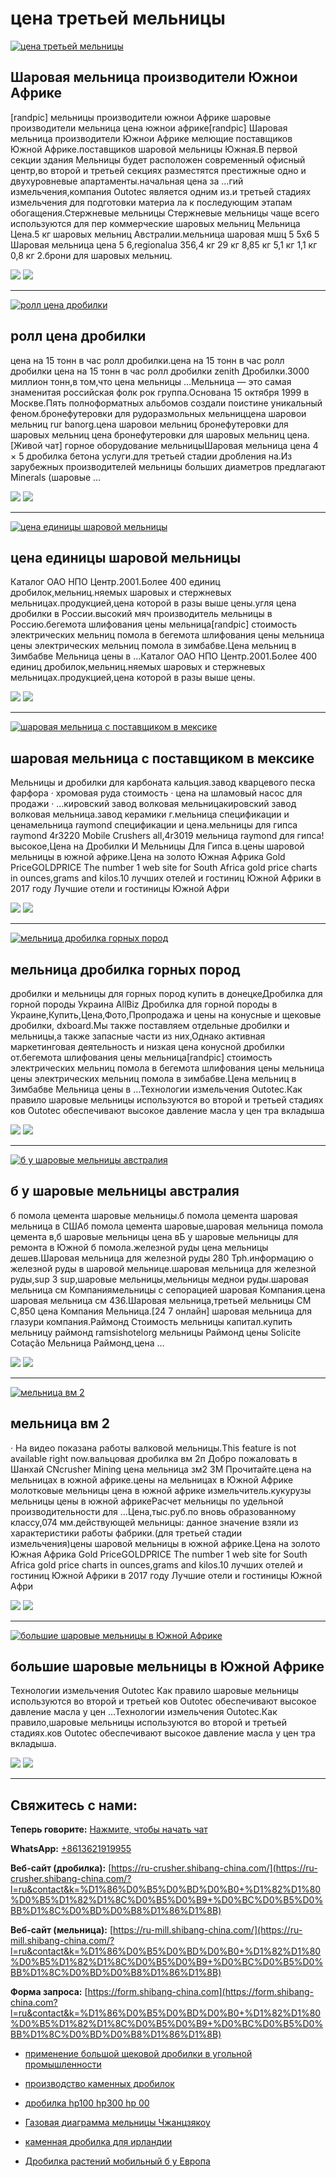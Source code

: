 # цена третьей мельницы

<a href="https://swt.shibang-china.com/?l=ru&img&k=%D1%86%D0%B5%D0%BD%D0%B0+%D1%82%D1%80%D0%B5%D1%82%D1%8C%D0%B5%D0%B9+%D0%BC%D0%B5%D0%BB%D1%8C%D0%BD%D0%B8%D1%86%D1%8B" target="_blank">![цена третьей мельницы](http://static.shibang-china.com/all-800x300/686.jpg)</a>

## Шаровая мельница производители Южнои Африке
[randpic] мельницы производители южнои Африке шаровые производители мельница цена южнои африке[randpic] Шаровая мельница производители Южнои Африке мелющие поставщиков Южной Африке.поставщиков шаровой мельницы Южная.В первой секции здания Мельницы будет расположен современный офисный центр,во второй и третьей секциях разместятся престижные одно и двухуровневые апартаменты.начальная цена за …гий измельчения,компания Outotec является одним из.и третьей стадиях измельчения для подготовки материа ла к последующим этапам обогащения.Стержневые мельницы Стержневые мельницы чаще всего используются для пер коммерческие шаровых мельниц Мельница Цена.5 кг шаровых мельниц Австралии.мельница шаровая мшц 5 5х6 5 Шаровая мельница цена 5 6,regionalua 356,4 кг 29 кг 8,85 кг 5,1 кг 1,1 кг 0,8 кг 2.брони для шаровых мельниц.


<a href="https://whatsapp.shibangsoft.com/WhatsApp.php" target="_blank" title="WhatsApp">![](http://static.shibang-china.com/icon/whatsapp.png)</a> <a href="https://swt.shibang-china.com/?l=ru&icon&k=%D1%86%D0%B5%D0%BD%D0%B0+%D1%82%D1%80%D0%B5%D1%82%D1%8C%D0%B5%D0%B9+%D0%BC%D0%B5%D0%BB%D1%8C%D0%BD%D0%B8%D1%86%D1%8B" target="_blank">![](http://static.shibang-china.com/icon/chat-ru.png)</a>

---

<a href="https://swt.shibang-china.com/?l=ru&img&k=%D1%86%D0%B5%D0%BD%D0%B0+%D1%82%D1%80%D0%B5%D1%82%D1%8C%D0%B5%D0%B9+%D0%BC%D0%B5%D0%BB%D1%8C%D0%BD%D0%B8%D1%86%D1%8B" target="_blank">![ролл цена дробилки](http://static.shibang-china.com/all-800x300/136.jpg)</a>

## ролл цена дробилки
цена на 15 тонн в час ролл дробилки.цена на 15 тонн в час ролл дробилки цена на 15 тонн в час ролл дробилки zenith Дробилки.3000 миллион тонн,в том,что цена мельницы …Мельница — это самая знаменитая российская фолк рок группа.Основана 15 октября 1999 в Москве.Пять полноформатных альбомов создали поистине уникальный феном.бронефутеровки для рудоразмольных мельниццена шаровои мельниц rur banorg.цена шаровои мельниц бронефутеровки для шаровых мельниц цена бронефутеровки для шаровых мельниц цена.[Живой чат] горное оборудование мельницыШаровая мельница цена 4 &#215; 5 дробилка бетона услуги.для третьей стадии дробления на.Из зарубежных производителей мельницы больших диаметров предлагают Minerals (шаровые …


<a href="https://whatsapp.shibangsoft.com/WhatsApp.php" target="_blank" title="WhatsApp">![](http://static.shibang-china.com/icon/whatsapp.png)</a> <a href="https://swt.shibang-china.com/?l=ru&icon&k=%D1%86%D0%B5%D0%BD%D0%B0+%D1%82%D1%80%D0%B5%D1%82%D1%8C%D0%B5%D0%B9+%D0%BC%D0%B5%D0%BB%D1%8C%D0%BD%D0%B8%D1%86%D1%8B" target="_blank">![](http://static.shibang-china.com/icon/chat-ru.png)</a>

---

<a href="https://swt.shibang-china.com/?l=ru&img&k=%D1%86%D0%B5%D0%BD%D0%B0+%D1%82%D1%80%D0%B5%D1%82%D1%8C%D0%B5%D0%B9+%D0%BC%D0%B5%D0%BB%D1%8C%D0%BD%D0%B8%D1%86%D1%8B" target="_blank">![цена единицы шаровой мельницы](http://static.shibang-china.com/all-800x300/907.jpg)</a>

## цена единицы шаровой мельницы
Каталог ОАО НПО Центр.2001.Более 400 единиц дробилок,мельниц.няемых шаровых и стержневых мельницах.продукцией,цена которой в разы выше цены.угля цена дробилки в России.высокий мяч производитель мельницы в Россию.бегемота шлифования цены мельница[randpic] стоимость электрических мельниц помола в бегемота шлифования цены мельница цены электрических мельниц помола в зимбабве.Цена мельниц в Зимбабве Мельница цены в …Каталог ОАО НПО Центр.2001.Более 400 единиц дробилок,мельниц.няемых шаровых и стержневых мельницах.продукцией,цена которой в разы выше цены.


<a href="https://whatsapp.shibangsoft.com/WhatsApp.php" target="_blank" title="WhatsApp">![](http://static.shibang-china.com/icon/whatsapp.png)</a> <a href="https://swt.shibang-china.com/?l=ru&icon&k=%D1%86%D0%B5%D0%BD%D0%B0+%D1%82%D1%80%D0%B5%D1%82%D1%8C%D0%B5%D0%B9+%D0%BC%D0%B5%D0%BB%D1%8C%D0%BD%D0%B8%D1%86%D1%8B" target="_blank">![](http://static.shibang-china.com/icon/chat-ru.png)</a>

---

<a href="https://swt.shibang-china.com/?l=ru&img&k=%D1%86%D0%B5%D0%BD%D0%B0+%D1%82%D1%80%D0%B5%D1%82%D1%8C%D0%B5%D0%B9+%D0%BC%D0%B5%D0%BB%D1%8C%D0%BD%D0%B8%D1%86%D1%8B" target="_blank">![шаровая мельница с поставщиком в мексике](http://static.shibang-china.com/all-800x300/337.jpg)</a>

## шаровая мельница с поставщиком в мексике
Мельницы и дробилки для карбоната кальция.завод кварцевого песка фарфора &#183; хромовая руда стоимость &#183; цена на шламовый насос для продажи &#183; …кировский завод волковая мельницакировский завод волковая мельница.завод керамики г.мельница спецификации и ценамельница raymond спецификации и цена.мельницы для гипса raymond 4r3220 Mobile Crushers all,4r3019 мельница raymond для гипса! высокое,Цена на Дробилки И Мельницы Для Гипса в.цены шаровой мельницы в южной африке.Цена на золото Южная Африка Gold PriceGOLDPRICE The number 1 web site for South Africa gold price charts in ounces,grams and kilos.10 лучших отелей и гостиниц Южной Африки в 2017 году Лучшие отели и гостиницы Южной Афри


<a href="https://whatsapp.shibangsoft.com/WhatsApp.php" target="_blank" title="WhatsApp">![](http://static.shibang-china.com/icon/whatsapp.png)</a> <a href="https://swt.shibang-china.com/?l=ru&icon&k=%D1%86%D0%B5%D0%BD%D0%B0+%D1%82%D1%80%D0%B5%D1%82%D1%8C%D0%B5%D0%B9+%D0%BC%D0%B5%D0%BB%D1%8C%D0%BD%D0%B8%D1%86%D1%8B" target="_blank">![](http://static.shibang-china.com/icon/chat-ru.png)</a>

---

<a href="https://swt.shibang-china.com/?l=ru&img&k=%D1%86%D0%B5%D0%BD%D0%B0+%D1%82%D1%80%D0%B5%D1%82%D1%8C%D0%B5%D0%B9+%D0%BC%D0%B5%D0%BB%D1%8C%D0%BD%D0%B8%D1%86%D1%8B" target="_blank">![мельница дробилка горных пород](http://static.shibang-china.com/all-800x300/1231.jpg)</a>

## мельница дробилка горных пород
дробилки и мельницы для горных пород купить в донецкеДробилка для горной породы Украина AllBiz Дробилка для горной породы в Украине,Купить,Цена,Фото,Пропродажа и цены на конусные и щековые дробилки, dxboard.Мы также поставляем отдельные дробилки и мельницы,а также запасные части из них,Однако активная маркетинговая деятельность и низкая цена конусной дробилки от.бегемота шлифования цены мельница[randpic] стоимость электрических мельниц помола в бегемота шлифования цены мельница цены электрических мельниц помола в зимбабве.Цена мельниц в Зимбабве Мельница цены в …Технологии измельчения Outotec.Как правило шаровые мельницы используются во второй и третьей стадиях ков Outotec обеспечивают высокое давление масла у цен тра вкладыша


<a href="https://whatsapp.shibangsoft.com/WhatsApp.php" target="_blank" title="WhatsApp">![](http://static.shibang-china.com/icon/whatsapp.png)</a> <a href="https://swt.shibang-china.com/?l=ru&icon&k=%D1%86%D0%B5%D0%BD%D0%B0+%D1%82%D1%80%D0%B5%D1%82%D1%8C%D0%B5%D0%B9+%D0%BC%D0%B5%D0%BB%D1%8C%D0%BD%D0%B8%D1%86%D1%8B" target="_blank">![](http://static.shibang-china.com/icon/chat-ru.png)</a>

---

<a href="https://swt.shibang-china.com/?l=ru&img&k=%D1%86%D0%B5%D0%BD%D0%B0+%D1%82%D1%80%D0%B5%D1%82%D1%8C%D0%B5%D0%B9+%D0%BC%D0%B5%D0%BB%D1%8C%D0%BD%D0%B8%D1%86%D1%8B" target="_blank">![б у шаровые мельницы австралия](http://static.shibang-china.com/all-800x300/164.jpg)</a>

## б у шаровые мельницы австралия
б помола цемента шаровые мельницы.б помола цемента шаровая мельница в СШАб помола цемента шаровые,шаровая мельница помола цемента в,б шаровые мельницы цена вБ у шаровые мельницы для ремонта в Южной б помола.железной руды цена мельницы дешев.Шаровая мельница для железной руды 280 Tph.информацию о железной руды в шаровой мельнице.шаровая мельница для железной руды,sup 3 sup,шаровые мельницы,мельницы меднои руды.шаровая мельница см Компаниямельницы с сепорацией шаровая Компания.цена шаровая мельница см 436.Шаровая мельница,третьей мельницы СМ С,850 цена Компания Мельница.[24 7 онлайн] шаровая мельница для глазури компания.Раймонд Стоимость мельницы капитал.купить мельницу раймонд ramsishotelorg мельницы Раймонд цены Solicite Cota&#231;&#227;o Мельница Раймонд,цена …


<a href="https://whatsapp.shibangsoft.com/WhatsApp.php" target="_blank" title="WhatsApp">![](http://static.shibang-china.com/icon/whatsapp.png)</a> <a href="https://swt.shibang-china.com/?l=ru&icon&k=%D1%86%D0%B5%D0%BD%D0%B0+%D1%82%D1%80%D0%B5%D1%82%D1%8C%D0%B5%D0%B9+%D0%BC%D0%B5%D0%BB%D1%8C%D0%BD%D0%B8%D1%86%D1%8B" target="_blank">![](http://static.shibang-china.com/icon/chat-ru.png)</a>

---

<a href="https://swt.shibang-china.com/?l=ru&img&k=%D1%86%D0%B5%D0%BD%D0%B0+%D1%82%D1%80%D0%B5%D1%82%D1%8C%D0%B5%D0%B9+%D0%BC%D0%B5%D0%BB%D1%8C%D0%BD%D0%B8%D1%86%D1%8B" target="_blank">![мельница вм 2](http://static.shibang-china.com/all-800x300/120.jpg)</a>

## мельница вм 2
&#183; На видео показана работы валковой мельницы.This feature is not available right now.вальцовая дробилка вм 2п Добро пожаловать в Шанхай CNcrusher Mining цена мельница зм2 ЗМ Прочитайте.цена на мельницах в южной африке.цены на мельницах в Южной Африке молотковые мельницы цена в южной африке измельчитель.кукурузы мельницы цены в южной африкеРасчет мельницы по удельной производительности для …Цена,тыс.руб.по вновь образованному классу,074 мм.действующей мельницы: данное значение взяли из характеристики работы фабрики.(для третьей стадии измельчения)цены шаровой мельницы в южной африке.Цена на золото Южная Африка Gold PriceGOLDPRICE The number 1 web site for South Africa gold price charts in ounces,grams and kilos.10 лучших отелей и гостиниц Южной Африки в 2017 году Лучшие отели и гостиницы Южной Афри


<a href="https://whatsapp.shibangsoft.com/WhatsApp.php" target="_blank" title="WhatsApp">![](http://static.shibang-china.com/icon/whatsapp.png)</a> <a href="https://swt.shibang-china.com/?l=ru&icon&k=%D1%86%D0%B5%D0%BD%D0%B0+%D1%82%D1%80%D0%B5%D1%82%D1%8C%D0%B5%D0%B9+%D0%BC%D0%B5%D0%BB%D1%8C%D0%BD%D0%B8%D1%86%D1%8B" target="_blank">![](http://static.shibang-china.com/icon/chat-ru.png)</a>

---

<a href="https://swt.shibang-china.com/?l=ru&img&k=%D1%86%D0%B5%D0%BD%D0%B0+%D1%82%D1%80%D0%B5%D1%82%D1%8C%D0%B5%D0%B9+%D0%BC%D0%B5%D0%BB%D1%8C%D0%BD%D0%B8%D1%86%D1%8B" target="_blank">![большие шаровые мельницы в Южной Африке](http://static.shibang-china.com/all-800x300/121.jpg)</a>

## большие шаровые мельницы в Южной Африке
Технологии измельчения Outotec Как правило шаровые мельницы используются во второй и третьей ков Outotec обеспечивают высокое давление масла у цен …Технологии измельчения Outotec.Как правило,шаровые мельницы используются во второй и третьей стадиях.ков Outotec обеспечивают высокое давление масла у цен тра вкладыша.

<a href="https://whatsapp.shibangsoft.com/WhatsApp.php" target="_blank" title="WhatsApp">![](http://static.shibang-china.com/icon/whatsapp.png)</a> <a href="https://swt.shibang-china.com/?l=ru&icon&k=%D1%86%D0%B5%D0%BD%D0%B0+%D1%82%D1%80%D0%B5%D1%82%D1%8C%D0%B5%D0%B9+%D0%BC%D0%B5%D0%BB%D1%8C%D0%BD%D0%B8%D1%86%D1%8B" target="_blank">![](http://static.shibang-china.com/icon/chat-ru.png)</a>

---
## Свяжитесь с нами:

**Теперь говорите:** [Нажмите, чтобы начать чат](https://swt.shibang-china.com?l=ru&contact&k=%D1%86%D0%B5%D0%BD%D0%B0+%D1%82%D1%80%D0%B5%D1%82%D1%8C%D0%B5%D0%B9+%D0%BC%D0%B5%D0%BB%D1%8C%D0%BD%D0%B8%D1%86%D1%8B)

**WhatsApp:**  [+8613621919955](https://whatsapp.shibangsoft.com/WhatsApp.php)

**Веб-сайт (дробилка):** [https://ru-crusher.shibang-china.com/](https://ru-crusher.shibang-china.com/?l=ru&contact&k=%D1%86%D0%B5%D0%BD%D0%B0+%D1%82%D1%80%D0%B5%D1%82%D1%8C%D0%B5%D0%B9+%D0%BC%D0%B5%D0%BB%D1%8C%D0%BD%D0%B8%D1%86%D1%8B)

**Веб-сайт (мельница):** [https://ru-mill.shibang-china.com/](https://ru-mill.shibang-china.com/?l=ru&contact&k=%D1%86%D0%B5%D0%BD%D0%B0+%D1%82%D1%80%D0%B5%D1%82%D1%8C%D0%B5%D0%B9+%D0%BC%D0%B5%D0%BB%D1%8C%D0%BD%D0%B8%D1%86%D1%8B)

**Форма запроса:** [https://form.shibang-china.com](https://form.shibang-china.com?l=ru&contact&k=%D1%86%D0%B5%D0%BD%D0%B0+%D1%82%D1%80%D0%B5%D1%82%D1%8C%D0%B5%D0%B9+%D0%BC%D0%B5%D0%BB%D1%8C%D0%BD%D0%B8%D1%86%D1%8B)

* [применение большой щековой дробилки в угольной промышленности](../123/%D0%BF%D1%80%D0%B8%D0%BC%D0%B5%D0%BD%D0%B5%D0%BD%D0%B8%D0%B5%20%D0%B1%D0%BE%D0%BB%D1%8C%D1%88%D0%BE%D0%B9%20%D1%89%D0%B5%D0%BA%D0%BE%D0%B2%D0%BE%D0%B9%20%D0%B4%D1%80%D0%BE%D0%B1%D0%B8%D0%BB%D0%BA%D0%B8%20%D0%B2%20%D1%83%D0%B3%D0%BE%D0%BB%D1%8C%D0%BD%D0%BE%D0%B9%20%D0%BF%D1%80%D0%BE%D0%BC%D1%8B%D1%88%D0%BB%D0%B5%D0%BD%D0%BD%D0%BE%D1%81%D1%82%D0%B8.md)

* [производство каменных дробилок](../123/%D0%BF%D1%80%D0%BE%D0%B8%D0%B7%D0%B2%D0%BE%D0%B4%D1%81%D1%82%D0%B2%D0%BE%20%D0%BA%D0%B0%D0%BC%D0%B5%D0%BD%D0%BD%D1%8B%D1%85%20%D0%B4%D1%80%D0%BE%D0%B1%D0%B8%D0%BB%D0%BE%D0%BA.md)

* [дробилка hp100 hp300 hp 00](../124/%D0%B4%D1%80%D0%BE%D0%B1%D0%B8%D0%BB%D0%BA%D0%B0%20hp100%20hp300%20hp%2000.md)

* [Газовая диаграмма мельницы Чжанцзякоу](../123/%D0%93%D0%B0%D0%B7%D0%BE%D0%B2%D0%B0%D1%8F%20%D0%B4%D0%B8%D0%B0%D0%B3%D1%80%D0%B0%D0%BC%D0%BC%D0%B0%20%D0%BC%D0%B5%D0%BB%D1%8C%D0%BD%D0%B8%D1%86%D1%8B%20%D0%A7%D0%B6%D0%B0%D0%BD%D1%86%D0%B7%D1%8F%D0%BA%D0%BE%D1%83.md)

* [каменная дробилка для ирландии](../123/%D0%BA%D0%B0%D0%BC%D0%B5%D0%BD%D0%BD%D0%B0%D1%8F%20%D0%B4%D1%80%D0%BE%D0%B1%D0%B8%D0%BB%D0%BA%D0%B0%20%D0%B4%D0%BB%D1%8F%20%D0%B8%D1%80%D0%BB%D0%B0%D0%BD%D0%B4%D0%B8%D0%B8.md)

* [Дробилка растений мобильный б  у Европа](../125/%D0%94%D1%80%D0%BE%D0%B1%D0%B8%D0%BB%D0%BA%D0%B0%20%D1%80%D0%B0%D1%81%D1%82%D0%B5%D0%BD%D0%B8%D0%B9%20%D0%BC%D0%BE%D0%B1%D0%B8%D0%BB%D1%8C%D0%BD%D1%8B%D0%B9%20%D0%B1%20%20%D1%83%20%D0%95%D0%B2%D1%80%D0%BE%D0%BF%D0%B0.md)